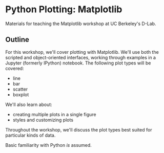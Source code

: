 # Python Plotting: Matplotlib

Materials for teaching the Matplotlib workshop at UC Berkeley's D-Lab.

## Outline

For this workshop, we'll cover plotting with Matplotlib. We'll use both the scripted and object-oriented interfaces, working through examples in a Jupyter (formerly IPython) notebook. The following plot types will be covered:

* line
* bar
* scatter
* boxplot

We'll also learn about:

* creating multiple plots in a single figure
* styles and customizing plots

Throughout the workshop, we'll discuss the plot types best suited for particular kinds of data.

Basic familiarity with Python *is* assumed.
